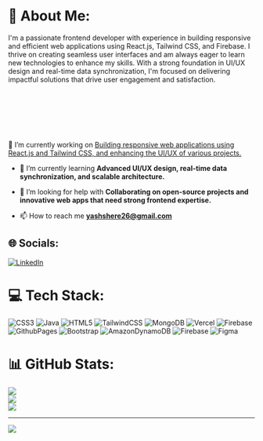 # 💫 About Me:
I'm a passionate frontend developer with experience in building responsive and efficient web applications using React.js, Tailwind CSS, and Firebase. I thrive on creating seamless user interfaces and am always eager to learn new technologies to enhance my skills. With a strong foundation in UI/UX design and real-time data synchronization, I'm focused on delivering impactful solutions that drive user engagement and satisfaction.<br><br><br><br><br><br><br>

🔭 I’m currently working on [Building responsive web applications using React.js and Tailwind CSS, and enhancing the UI/UX of various projects.](reactbits-dusky.vercel.app)

- 🌱 I’m currently learning **Advanced UI/UX design, real-time data synchronization, and scalable architecture.**

- 🤝 I’m looking for help with **Collaborating on open-source projects and innovative web apps that need strong frontend expertise.**

- 📫 How to reach me **yashshere26@gmail.com**
## 🌐 Socials:
[![LinkedIn](https://img.shields.io/badge/LinkedIn-%230077B5.svg?logo=linkedin&logoColor=white)](https://linkedin.com/in/https://www.linkedin.com/in/yash-shere-963b64230) 

# 💻 Tech Stack:
![CSS3](https://img.shields.io/badge/css3-%231572B6.svg?style=for-the-badge&logo=css3&logoColor=white) ![Java](https://img.shields.io/badge/java-%23ED8B00.svg?style=for-the-badge&logo=openjdk&logoColor=white) ![HTML5](https://img.shields.io/badge/html5-%23E34F26.svg?style=for-the-badge&logo=html5&logoColor=white) ![TailwindCSS](https://img.shields.io/badge/tailwindcss-%2338B2AC.svg?style=for-the-badge&logo=tailwind-css&logoColor=white) ![MongoDB](https://img.shields.io/badge/MongoDB-%234ea94b.svg?style=for-the-badge&logo=mongodb&logoColor=white) ![Vercel](https://img.shields.io/badge/vercel-%23000000.svg?style=for-the-badge&logo=vercel&logoColor=white) ![Firebase](https://img.shields.io/badge/firebase-%23039BE5.svg?style=for-the-badge&logo=firebase) ![GithubPages](https://img.shields.io/badge/github%20pages-121013?style=for-the-badge&logo=github&logoColor=white) ![Bootstrap](https://img.shields.io/badge/bootstrap-%238511FA.svg?style=for-the-badge&logo=bootstrap&logoColor=white) ![AmazonDynamoDB](https://img.shields.io/badge/Amazon%20DynamoDB-4053D6?style=for-the-badge&logo=Amazon%20DynamoDB&logoColor=white) ![Firebase](https://img.shields.io/badge/firebase-a08021?style=for-the-badge&logo=firebase&logoColor=ffcd34) ![Figma](https://img.shields.io/badge/figma-%23F24E1E.svg?style=for-the-badge&logo=figma&logoColor=white)
# 📊 GitHub Stats:
![](https://github-readme-stats.vercel.app/api?username=YASHSHERE07&theme=dark&hide_border=false&include_all_commits=false&count_private=false)<br/>
![](https://github-readme-streak-stats.herokuapp.com/?user=YASHSHERE07&theme=dark&hide_border=false)<br/>
![](https://github-readme-stats.vercel.app/api/top-langs/?username=YASHSHERE07&theme=dark&hide_border=false&include_all_commits=false&count_private=false&layout=compact)

---
[![](https://visitcount.itsvg.in/api?id=YASHSHERE07&icon=0&color=0)](https://visitcount.itsvg.in)

<!-- Proudly created with GPRM ( https://gprm.itsvg.in ) -->
